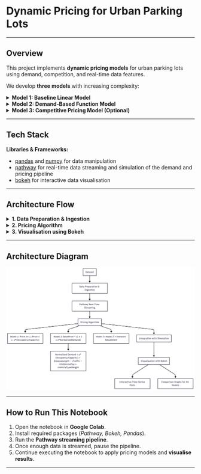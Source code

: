 # Dynamic Pricing for Urban Parking Lots

---

## Overview
This project implements **dynamic pricing models** for urban parking lots using demand, competition, and real-time data features.  

We develop **three models** with increasing complexity:

<details>
<summary><strong>Model 1: Baseline Linear Model</strong></summary>

- Price responds linearly to occupancy.

</details>

<details>
<summary><strong>Model 2: Demand-Based Function Model</strong></summary>

- Uses a demand function with occupancy rate, queue length, traffic level, special day flag, and vehicle type.  
- Demand is normalised and price is bounded.

</details>

<details>
<summary><strong>Model 3: Competitive Pricing Model (Optional)</strong></summary>

- Adds location intelligence by using geographic proximity and competitor pricing to adjust rates competitively.

</details>

---

## Tech Stack

**Libraries & Frameworks:**
- [pandas](https://pandas.pydata.org/) and [numpy](https://numpy.org/) for data manipulation
- [pathway](https://pathway.com/) for real-time data streaming and simulation of the demand and pricing pipeline
- [bokeh](https://bokeh.org/) for interactive data visualisation

---

## Architecture Flow

<details>
<summary><strong>1. Data Preparation & Ingestion</strong></summary>

- The dataset contains time-stamped occupancy, queue, traffic, vehicle type, special day, and location.  
- Ingested using **Pathway** for real-time streaming simulation.

</details>

<details>
<summary><strong>2. Pricing Algorithm</strong></summary>

- Dynamic pricing logic for each model:
  - **Model 1:** `Price_t+1 = Price_t + α · (Occupancy/Capacity)`
  - **Model 2:** `Price_t = BasePrice · (1 + λ · NormalizedDemand)`  
    - Normalised demand formula:  
      `Demand = α·(Occupancy/Capacity) + β·QueueLength − γ·Traffic + δ·IsSpecialDay + ε·VehicleTypeWeight`
  - **Model 3:** Extends Model 2 by calculating distance between lots and adjusting prices accordingly.

- Integration with simulation to evaluate strategy performance.

</details>

<details>
<summary><strong>3. Visualisation using Bokeh</strong></summary>

- Created interactive time-series plots.  
- Comparison graphs across all three models.

</details>

---

## Architecture Diagram

![Architecture Diagram](architecture_diagram.png)

---

## How to Run This Notebook

1. Open the notebook in **Google Colab**.  
2. Install required packages (*Pathway, Bokeh, Pandas*).  
3. Run the **Pathway streaming pipeline**.  
4. Once enough data is streamed, pause the pipeline.  
5. Continue executing the notebook to apply pricing models and **visualise results**.

---
